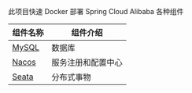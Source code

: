 此项目快速 Docker 部署 Spring Cloud Alibaba 各种组件

| 组件名称                                                         | 组件介绍                           |
| --------------------------------------------------------------  | ---------------------------------  |
| [MySQL](./infra/mysql-deploy.sh)                                | 数据库                             |
| [Nacos](./infra/nacos-deploy.sh)                                | 服务注册和配置中心                  |
| [Seata](./infra/seata-deploy.sh)                                | 分布式事物                         |